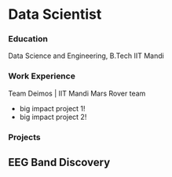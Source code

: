 # Data Scientist

### Education
Data Science and Engineering, B.Tech
IIT Mandi

### Work Experience 
Team Deimos | IIT Mandi Mars Rover team
- big impact project 1!
- big impact project 2!

### Projects
EEG Band Discovery
- 
